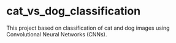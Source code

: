 # cat_vs_dog_classification
This project based on classification of cat and dog images using Convolutional Neural Networks (CNNs).
